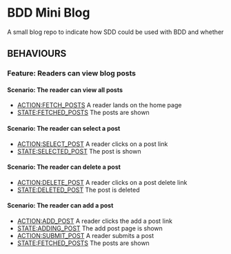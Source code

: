 # BDD Mini Blog

A small blog repo to indicate how SDD could be used with BDD and whether

## BEHAVIOURS

### Feature: Readers can view blog posts

#### Scenario: The reader can view all posts
* [ACTION:FETCH_POSTS](#) A reader lands on the home page
* [STATE:FETCHED_POSTS](#) The posts are shown

#### Scenario: The reader can select a post
* [ACTION:SELECT_POST](#) A reader clicks on a post link
* [STATE:SELECTED_POST](#) The post is shown

#### Scenario: The reader can delete a post
* [ACTION:DELETE_POST](#) A reader clicks on a post delete link
* [STATE:DELETED_POST](#) The post is deleted

#### Scenario: The reader can add a post
* [ACTION:ADD_POST](#) A reader clicks the add a post link
* [STATE:ADDING_POST](#) The add post page is shown
* [ACTION:SUBMIT_POST](#) A reader submits a post
* [STATE:FETCHED_POSTS](#) The posts are shown
